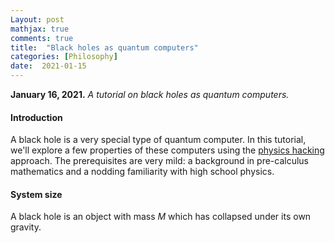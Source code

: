 ```yaml
---
Layout: post
mathjax: true
comments: true
title:  "Black holes as quantum computers"
categories: [Philosophy]
date:  2021-01-15
---
```


**January 16, 2021.** *A tutorial on black holes as
  quantum computers.*

#### Introduction

A black hole is a very special type of quantum computer. In this
tutorial, we'll explore a few properties of these computers using the
[physics hacking](https://hapax.github.io/physics/teaching/hacks/napkin-hacks/#sec-1)
approach. The prerequisites are very mild: a background in
pre-calculus mathematics and a nodding familiarity with high school
physics.

#### System size

A black hole is an object with mass $M$ which has collapsed under its
own gravity.

